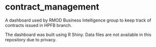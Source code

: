 # contract_management

A dashboard used by RMOD Business Intelligence group to keep track of contracts issued in HPFB branch.

The dashboard was built using R Shiny. Data files are not available in this repository due to privacy.
